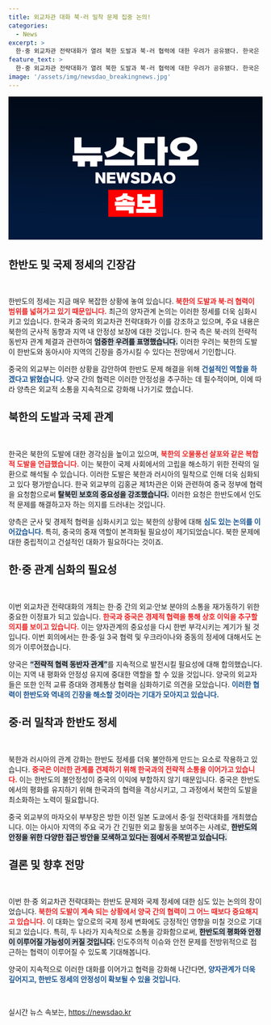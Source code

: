 ```yaml
---
title: 외교차관 대화 북·러 밀착 문제 집중 논의!
categories:
  - News
excerpt: >
  한·중 외교차관 전략대화가 열려 북한 도발과 북·러 협력에 대한 우려가 공유됐다. 한국은 중국에 건설적인 역할을 요청하며 지역 안정 유지를 강조했고, 대면 회의는 7년 만에 이루어졌다. 긴박한 한반도 정세 속, 전략적 소통의 중요성이 한층 부각되고 있다.
feature_text: >
  한·중 외교차관 전략대화가 열려 북한 도발과 북·러 협력에 대한 우려가 공유됐다. 한국은 중국에 건설적인 역할을 요청하며 지역 안정 유지를 강조했고, 대면 회의는 7년 만에 이루어졌다. 긴박한 한반도 정세 속, 전략적 소통의 중요성이 한층 부각되고 있다.
image: '/assets/img/newsdao_breakingnews.jpg'
---
```


<p><img src="/assets/img/newsdao_breakingnews.jpg" alt="bookingtag 속보" /></p>

<h2 data-ke-size="size26">한반도 및 국제 정세의 긴장감</h2>

<p data-ke-size="size16">&nbsp;</p>

<p>한반도의 정세는 지금 매우 복잡한 상황에 놓여 있습니다. <b><span style="color: #ee2323;">북한의 도발과 북·러 협력이 범위를 넓혀가고 있기 때문입니다.</span></b> 최근의 양자관계 논의는 이러한 정세를 더욱 심화시키고 있습니다. 한국과 중국의 외교차관 전략대화가 이를 강조하고 있으며, 주요 내용은 북한의 군사적 동향과 지역 내 안정성 보장에 대한 것입니다. 한국 측은 북·러의 전략적 동반자 관계 체결과 관련하여 <b><span style="background-color: #21538527;">엄중한 우려를 표명했습니다.</span></b> 이러한 우려는 북한의 도발이 한반도와 동아시아 지역의 긴장을 증가시킬 수 있다는 전망에서 기인합니다. </p>

<p>중국의 외교부는 이러한 상황을 감안하여 한반도 문제 해결을 위해 <b><span style="color: #1a5490;">건설적인 역할을 하겠다고 밝혔습니다.</span></b> 양국 간의 협력은 이러한 안정성을 추구하는 데 필수적이며, 이에 따라 양측은 외교적 소통을 지속적으로 강화해 나가기로 했습니다. </p>

<h2 data-ke-size="size26">북한의 도발과 국제 관계</h2>

<p data-ke-size="size16">&nbsp;</p>

<p>한국은 북한의 도발에 대한 경각심을 높이고 있으며, <b><span style="color: #ee2323;">북한의 오물풍선 살포와 같은 복합적 도발을 언급했습니다.</span></b> 이는 북한이 국제 사회에서의 고립을 해소하기 위한 전략의 일환으로 해석될 수 있습니다. 이러한 도발은 북한과 러시아의 밀착으로 인해 더욱 심화되고 있다 평가받습니다. 한국 외교부의 김홍균 제1차관은 이와 관련하여 중국 정부에 협력을 요청함으로써 <b><span style="background-color: #21538527;">탈북민 보호의 중요성을 강조했습니다.</span></b> 이러한 요청은 한반도에서 인도적 문제를 해결하고자 하는 의지를 드러내는 것입니다. </p>

<p>양측은 군사 및 경제적 협력을 심화시키고 있는 북한의 상황에 대해 <b><span style="color: #1a5490;">심도 있는 논의를 이어갔습니다.</span></b> 특히, 중국의 중재 역할이 본격화될 필요성이 제기되었습니다. 북한 문제에 대한 중립적이고 건설적인 대화가 필요하다는 것이죠. </p>

<h2 data-ke-size="size26">한·중 관계 심화의 필요성</h2>

<p data-ke-size="size16">&nbsp;</p>

<p>이번 외교차관 전략대화의 개최는 한·중 간의 외교·안보 분야의 소통을 재가동하기 위한 중요한 이정표가 되고 있습니다. <b><span style="color: #ee2323;">한국과 중국은 경제적 협력을 통해 상호 이익을 추구할 의지를 보이고 있습니다.</span></b> 이는 양자관계의 중요성을 다시 한번 부각시키는 계기가 될 것입니다. 이번 회의에서는 한·중·일 3국 협력 및 우크라이나와 중동의 정세에 대해서도 논의가 이루어졌습니다. </p>

<p>양국은 <b><span style="background-color: #21538527;">“전략적 협력 동반자 관계”</span></b>를 지속적으로 발전시킬 필요성에 대해 합의했습니다. 이는 지역 내 평화와 안정성 유지에 중대한 역할을 할 수 있을 것입니다. 양국의 외교자들은 또한 인적 교류 증대와 경제통상 협력을 심화하기로 의견을 모았습니다. <b><span style="color: #1a5490;">이러한 협력이 한반도와 역내의 긴장을 해소할 것이라는 기대가 모아지고 있습니다.</span></b></p>

<h2 data-ke-size="size26">중·러 밀착과 한반도 정세</h2>

<p data-ke-size="size16">&nbsp;</p>

<p>북한과 러시아의 관계 강화는 한반도 정세를 더욱 불안하게 만드는 요소로 작용하고 있습니다. <b><span style="color: #ee2323;">중국은 이러한 관계를 견제하기 위해 한국과의 전략적 소통을 이어가고 있습니다.</span></b> 이는 한반도의 불안정성이 중국의 이익에 부합하지 않기 때문입니다. 중국은 한반도에서의 평화를 유지하기 위해 한국과의 협력을 격상시키고, 그 과정에서 북한의 도발을 최소화하는 노력이 필요합니다. </p>

<p>중국 외교부의 마자오쉬 부부장은 방한 이전 일본 도쿄에서 중·일 전략대화를 개최했습니다. 이는 아시아 지역의 주요 국가 간 긴밀한 외교 활동을 보여주는 사례로, <b><span style="background-color: #21538527;">한반도의 안정을 위한 다양한 접근 방안을 모색하고 있다는 점에서 주목받고 있습니다.</span></b></p>

<h2 data-ke-size="size26">결론 및 향후 전망</h2>

<p data-ke-size="size16">&nbsp;</p>

<p>이번 한·중 외교차관 전략대화는 한반도 문제와 국제 정세에 대한 심도 있는 논의의 장이었습니다. <b><span style="color: #ee2323;">북한의 도발이 계속 되는 상황에서 양국 간의 협력이 그 어느 때보다 중요해지고 있습니다.</span></b> 이 대화는 앞으로의 국제 정세 변화에도 긍정적인 영향을 미칠 것으로 기대되고 있습니다. 특히, 두 나라가 지속적으로 소통을 강화함으로써, <b><span style="background-color: #21538527;">한반도의 평화와 안정이 이루어질 가능성이 커질 것입니다.</span></b> 인도주의적 이슈와 안전 문제를 전방위적으로 접근하는 협력이 이루어질 수 있도록 기대해봅니다. </p>

<p>양국이 지속적으로 이러한 대화를 이어가고 협력을 강화해 나간다면, <b><span style="color: #1a5490;">양자관계가 더욱 깊어지고, 한반도 정세의 안정성이 확보될 수 있을 것입니다.</span></b> </p>

<p data-ke-size="size16">&nbsp;</p>
실시간 뉴스 속보는, <a href="https://newsdao.kr" rel="dofollow">https://newsdao.kr</a>


